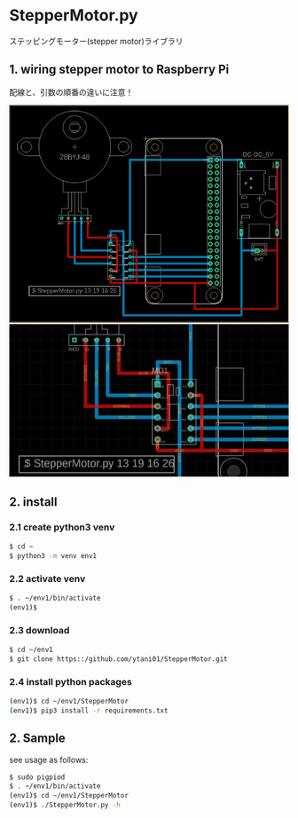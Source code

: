 # StepperMotor.py

ステッピングモーター(stepper motor)ライブラリ

## 1. wiring stepper motor to Raspberry Pi

配線と、引数の順番の違いに注意！

![](doc/DRV8835-28BYJ-01.png)
![](doc/DRV8835-28BYJ-01a.png)

## 2. install

### 2.1 create python3 venv

```bash
$ cd ~
$ python3 -m venv env1
```

### 2.2 activate venv

```bash
$ . ~/env1/bin/activate
(env1)$
```

### 2.3 download

```bash
$ cd ~/env1
$ git clone https::/github.com/ytani01/StepperMotor.git
```

### 2.4 install python packages

```bash
(env1)$ cd ~/env1/StepperMotor
(env1)$ pip3 install -r requirements.txt
```

## 2. Sample

see usage as follows:
```bash
$ sudo pigpiod
$ . ~/env1/bin/activate
(env1)$ cd ~/env1/StepperMotor
(env1)$ ./StepperMotor.py -h
```

